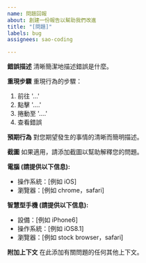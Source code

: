 ```yaml
---
name: 問題回報
about: 創建一份報告以幫助我們改進
title: "[問題]"
labels: bug
assignees: sao-coding

---
```


**錯誤描述**
清晰簡潔地描述錯誤是什麼。

**重現步驟**
重現行為的步驟：
1. 前往 '...'
2. 點擊 '....'
3. 捲動至 '....'
4. 查看錯誤

**預期行為**
對您期望發生的事情的清晰而簡明描述。

**截圖**
如果適用，請添加截圖以幫助解釋您的問題。

**電腦 (請提供以下信息):**
 - 操作系統：[例如 iOS]
 - 瀏覽器：[例如 chrome，safari]

**智慧型手機 (請提供以下信息):**
- 設備：[例如 iPhone6]
- 操作系統：[例如 iOS8.1]
- 瀏覽器：[例如 stock browser，safari]

**附加上下文**
在此添加有關問題的任何其他上下文。
